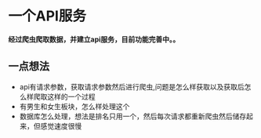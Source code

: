 # **一个API服务**

**经过爬虫爬取数据，并建立api服务，目前功能完善中。。**
## 一点想法

- api有请求参数，获取请求参数然后进行爬虫,问题是怎么样获取以及获取后怎么样爬取这样的一个过程
- 有男生和女生板块，怎么样处理这个
- 数据库怎么处理，想法是排名只用一个，然后每次请求都重新爬虫然后储存起来，但感觉速度很慢